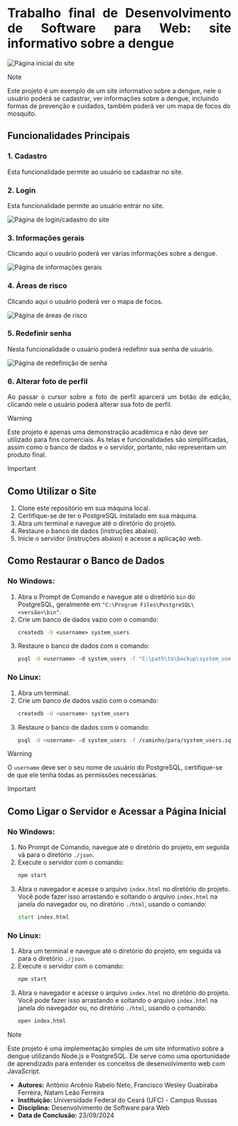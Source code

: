 <div align="justify">

# Trabalho final de Desenvolvimento de Software para Web: site informativo sobre a dengue

</div>

![Página inicial do site](https://i.imgur.com/5mkssQA.png)

> [!NOTE]
> Este projeto é um exemplo de um site informativo sobre a dengue, nele o usuário poderá se cadastrar, ver informações sobre a dengue, incluindo formas de prevenção e cuidados, também poderá ver um mapa de focos do mosquito.

<div align="justify">

## Funcionalidades Principais

### 1. Cadastro
Esta funcionalidade permite ao usuário se cadastrar no site.

### 2. Login
Esta funcionalidade permite ao usuário entrar no site.

![Página de login/cadastro do site](https://i.imgur.com/VknsFcO.png)

### 3. Informações gerais
Clicando aqui o usuário poderá ver várias informações sobre a dengue.

![Página de informações gerais](https://i.imgur.com/QfAm05b.png)

### 4. Áreas de risco
Clicando aqui o usuário poderá ver o mapa de focos.

![Página de áreas de risco](https://i.imgur.com/QjL7fhd.png)

### 5. Redefinir senha
Nesta funcionalidade o usuário poderá redefinir sua senha de usuário.

![Página de redefinição de senha](https://i.imgur.com/C4GNMBF.png)

### 6. Alterar foto de perfil
Ao passar o cursor sobre a foto de perfil aparcerá um botão de edição, clicando nele o usuário poderá alterar sua foto de perfil.

</div>

> [!WARNING]
> Este projeto é apenas uma demonstração acadêmica e não deve ser utilizado para fins comerciais. As telas e funcionalidades são simplificadas, assim como o banco de dados e o servidor, portanto, não representam um produto final.

> [!IMPORTANT]
> ## Como Utilizar o Site
> 1. Clone este repositório em sua máquina local.
> 2. Certifique-se de ter o PostgreSQL instalado em sua máquina.
> 3. Abra um terminal e navegue até o diretório do projeto.
> 4. Restaure o banco de dados (instruções abaixo).
> 5. Inicie o servidor (instruções abaixo) e acesse a aplicação web.
>
> ## Como Restaurar o Banco de Dados
> ### No Windows:
> 1. Abra o Prompt de Comando e navegue até o diretório `bin` do PostgreSQL, geralmente em `"C:\Program Files\PostgreSQL\<versão>\bin"`.
> 2. Crie um banco de dados vazio com o comando:
>    ```cmd
>    createdb -U <username> system_users
>    ```
> 3. Restaure o banco de dados com o comando:
>    ```cmd
>    psql -U <username> -d system_users -f "C:\path\to\backup\system_users.sql"
>    ```
> 
> ### No Linux:
> 1. Abra um terminal.
> 2. Crie um banco de dados vazio com o comando:
>    ```bash
>    createdb -U <username> system_users
>    ```
> 3. Restaure o banco de dados com o comando:
>    ```bash
>    psql -U <username> -d system_users -f /caminho/para/system_users.sql
>    ```

> [!WARNING]
> O `username` deve ser o seu nome de usuário do PostgreSQL, certifique-se de que ele tenha todas as permissões necessárias.

> [!IMPORTANT]
> ## Como Ligar o Servidor e Acessar a Página Inicial
> ### No Windows:
> 1. No Prompt de Comando, navegue até o diretório do projeto, em seguida vá para o diretório `./json`.
> 2. Execute o servidor com o comando:
>    ```cmd
>    npm start
>    ```
> 3. Abra o navegador e acesse o arquivo `index.html` no diretório do projeto. Você pode fazer isso arrastando e soltando o arquivo `index.html` na janela do navegador ou, no diretório `./html`, usando o comando:
>    ```cmd
>    start index.html
>    ```
> 
> ### No Linux:
> 1. Abra um terminal e navegue até o diretório do projeto, em seguida vá para o diretório `./json`.
> 2. Execute o servidor com o comando:
>    ```bash
>    npm start
>    ```
> 3. Abra o navegador e acesse o arquivo `index.html` no diretório do projeto. Você pode fazer isso arrastando e soltando o arquivo `index.html` na janela do navegador ou, no diretório `./html`, usando o comando:
>    ```bash
>    open index.html
>    ```

> [!NOTE]
> Este projeto é uma implementação simples de um site informativo sobre a dengue utilizando Node.js e PostgreSQL. Ele serve como uma oportunidade de aprendizado para entender os conceitos de desenvolvimento web com JavaScript.

* **Autores:** Antônio Arcênio Rabelo Neto, Francisco Wesley Guabiraba Ferreira, Natam Leão Ferreira
* **Instituição:** Universidade Federal do Ceará (UFC) - Campus Russas
* **Disciplina:** Desenvolvimento de Software para Web
* **Data de Conclusão:** 23/09/2024
